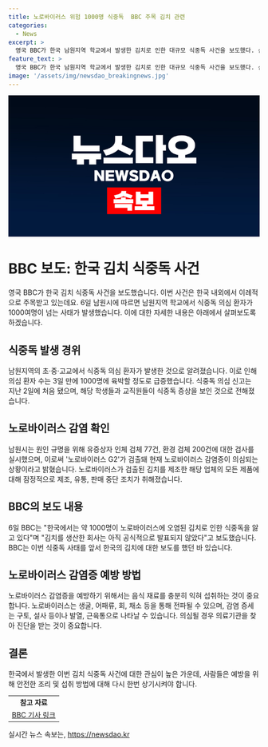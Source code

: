 ```yaml
---
title: 노로바이러스 위험 1000명 식중독  BBC 주목 김치 관련
categories:
  - News
excerpt: >
  영국 BBC가 한국 남원지역 학교에서 발생한 김치로 인한 대규모 식중독 사건을 보도했다. 신고된 학교 수는 24곳, 현재 1024명의 의심환자가 있으며 노로바이러스 G2가 검출됐다. 해당 업체의 모든 김치 제품에 중단 조치가 이뤄졌고, BBC는 이를 이례적으로 주목한다고 전했다. 노로바이러스 감염증은 유행성 바이러스 위장염으로 사시사철 발생 가능하며, 음식 섭취를 통해 전파된다. 일반 장염과 비슷한 증상을 보이며, 예방을 위해 익히거나 적절히 섭취하는 것이 중요하다.
feature_text: >
  영국 BBC가 한국 남원지역 학교에서 발생한 김치로 인한 대규모 식중독 사건을 보도했다. 신고된 학교 수는 24곳, 현재 1024명의 의심환자가 있으며 노로바이러스 G2가 검출됐다. 해당 업체의 모든 김치 제품에 중단 조치가 이뤄졌고, BBC는 이를 이례적으로 주목한다고 전했다. 노로바이러스 감염증은 유행성 바이러스 위장염으로 사시사철 발생 가능하며, 음식 섭취를 통해 전파된다. 일반 장염과 비슷한 증상을 보이며, 예방을 위해 익히거나 적절히 섭취하는 것이 중요하다.
image: '/assets/img/newsdao_breakingnews.jpg'
---
```


<p><img src="/assets/img/newsdao_breakingnews.jpg" alt="bookingtag 속보" /></p>

<h1 data-ke-size="size28">BBC 보도: 한국 김치 식중독 사건</h1>

<p data-ke-size="size16">영국 BBC가 한국 김치 식중독 사건을 보도했습니다. 이번 사건은 한국 내외에서 이례적으로 주목받고 있는데요. 6일 남원시에 따르면 남원지역 학교에서 식중독 의심 환자가 1000여명이 넘는 사태가 발생했습니다. 이에 대한 자세한 내용은 아래에서 살펴보도록 하겠습니다.</p>

<h2 data-ke-size="size26">식중독 발생 경위</h2>

<p data-ke-size="size16">남원지역의 초·중·고교에서 식중독 의심 환자가 발생한 것으로 알려졌습니다. 이로 인해 의심 환자 수는 3일 만에 1000명에 육박할 정도로 급증했습니다. 식중독 의심 신고는 지난 2일에 처음 됐으며, 해당 학생들과 교직원들이 식중독 증상을 보인 것으로 전해졌습니다.</p>

<h2 data-ke-size="size26">노로바이러스 감염 확인</h2>

<p data-ke-size="size16">남원시는 원인 규명을 위해 유증상자 인체 검체 77건, 환경 검체 200건에 대한 검사를 실시했으며, 이로써 '노로바이러스 G2'가 검출돼 현재 노로바이러스 감염증이 의심되는 상황이라고 밝혔습니다. 노로바이러스가 검출된 김치를 제조한 해당 업체의 모든 제품에 대해 잠정적으로 제조, 유통, 판매 중단 조치가 취해졌습니다.</p>

<h2 data-ke-size="size26">BBC의 보도 내용</h2>

<p data-ke-size="size16">6일 BBC는 "한국에서는 약 1000명이 노로바이러스에 오염된 김치로 인한 식중독을 앓고 있다"며 "김치를 생산한 회사는 아직 공식적으로 발표되지 않았다"고 보도했습니다. BBC는 이번 식중독 사태를 앞서 한국의 김치에 대한 보도를 했던 바 있습니다.</p>

<h2 data-ke-size="size26">노로바이러스 감염증 예방 방법</h2>

<p data-ke-size="size16">노로바이러스 감염증을 예방하기 위해서는 음식 재료를 충분히 익혀 섭취하는 것이 중요합니다. 노로바이러스는 생굴, 어패류, 회, 채소 등을 통해 전파될 수 있으며, 감염 증세는 구토, 설사 등이나 발열, 근육통으로 나타날 수 있습니다. 의심될 경우 의료기관을 찾아 진단을 받는 것이 중요합니다.</p>

<h2 data-ke-size="size26">결론</h2>

<p data-ke-size="size16">한국에서 발생한 이번 김치 식중독 사건에 대한 관심이 높은 가운데, 사람들은 예방을 위해 안전한 조리 및 섭취 방법에 대해 다시 한번 상기시켜야 합니다.</p>

<table>
    <tbody>
        <tr>
            <td style="text-align: center; height: 17px;"><b>참고 자료</b></td>
        </tr>
        <tr>
            <td style="text-align: center; height: 17px;"><a href="https://www.bbc.com/news/world-asia-60934414">BBC 기사 링크</a></td>
        </tr>
    </tbody>
</table>
실시간 뉴스 속보는, <a href="https://newsdao.kr" rel="dofollow">https://newsdao.kr</a>


